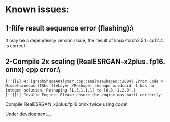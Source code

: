 # Known issues:

## 1-Rife result sequence error (flashing):\
It may be a dependency version issue, the result of linux-torch2.5.1+cu12.4 is correct.
## 2-Compile 2x scaling (RealESRGAN-x2plus. fp16. onnx) cpp error:\
```
[''][E] 4: [graphShapeAnalyzer.cpp::analyzeShapes::2084] Error Code 4: Miscellaneous (IShuffleLayer /Reshape: reshape wildcard -1 has no integer solution. Reshaping [1,3,1,1,1] to [0,0,-1,2,0].)
[''][!] Invalid Engine. Please ensure the engine was built correctly
```

Compile RealESRGAN_x2plus.fp16.onnx twice using code\

Under development...
